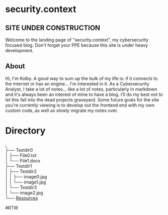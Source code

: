 # security.context
## SITE UNDER CONSTRUCTION
Welcome to the landing page of "security.context", my cybersecurity focused blog. Don't forget your PPE because this site is under heavy development.

## About
Hi, I'm Kolby. A good way to sum up the bulk of my life is: if it connects to the internet or has an engine... I'm interested in it. As a Cybersecurity Analyst, I take a lot of notes... like a lot of notes, particularly in markdown and it's always been an interest of mine to have a blog. I'll do my best not to let this fall into the dead projects graveyard. Some future goals for the site you're currently viewing is to develop out the frontend end with my own custom code, as well as *slowly* migrate my notes over.

# Directory
[.](README.md)  
├── Testdir0  
│   ├── File0.txt  
│   └── File1.docx  
├── Testdir1  
│   ├── Testdir2  
│   │   ├── image0.jpg  
│   │   └── image1.jpg  
│   └── Testdir3  
│       └── image2.jpg  
└── [Resources](Resources.md)  

#RTW

